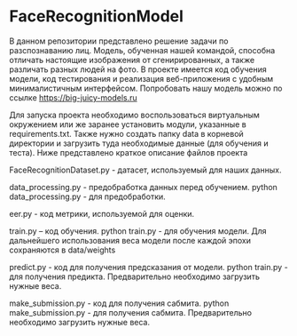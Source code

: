 <h1>FaceRecognitionModel</h1>

В данном репозитории представлено решение задачи по разспознаванию лиц. Модель, обученная нашей командой, способна отличать настоящие изображения от сгенирированных, а также различать разных людей на фото. В проекте имеется код обучения модели, код тестирования и реализация веб-приложения с удобным минималистичным интерфейсом. Попробовать нашу модель можно по ссылке https://big-juicy-models.ru

Для запуска проекта необходимо воспользоваться виртуальным окружением или же заранее установить модули, указанные в requirements.txt. Также нужно создать папку data в корневой директории и загрузить туда необходимые данные (для обучения и теста). Ниже представлено краткое описание файлов проекта

FaceRecognitionDataset.py - датасет, используемый для наших данных.

data_processing.py - предобработка данных перед обучением. python data_processing.py - для предобработки.

eer.py - код метрики, используемой для оценки.

train.py – код обучения. python train.py - для обучения модели. Для дальнейшего использования веса модели после каждой эпохи сохраняются в data/weights

predict.py - код для получения предсказания от модели. python train.py - для получения предикта. Предварительно необходимо загрузить нужные веса.

make_submission.py - код для получения сабмита. python make_submission.py - для получения сабмита. Предварительно необходимо загрузить нужные веса.

